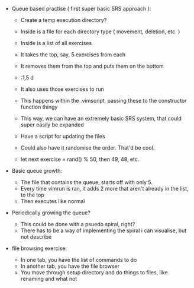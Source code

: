 * Queue based practise ( first super basic SRS approach ):
	* Create a temp execution directory?
	* Inside is a file for each directory type ( movement, deletion, etc. )
    * Inside is a list of all exercises
	* It takes the top, say, 5 exercises from each
	* It removes them from the top and puts them on the bottom
    * :1,5 d
	* It also uses those exercises to run
    * This happens within the .vimscript, passing these to the constructor function thingy

	* This way, we can have an extremely basic SRS system, that could super easily be expanded
    * Have a script for updating the files

	* Could also have it randomise the order. That'd be cool.
	* let next exercise = rand() % 50, then 49, 48, etc.

* Basic queue growth:
  * The file that contains the queue, starts off with only 5.
  * Every time vimrun is ran, it adds 2 more that aren't already in the list, to the top
  * Then executes like normal

* Periodically growing the queue?
  * This could be done with a psuedo spiral, right?
  * There has to be a way of implementing the spiral i can visualise, but not describe
	
* file browsing exercise:
	* In one tab, you have the list of commands to do
	* In another tab, you have the file browser
	* You move through setup directory and do things to files, like renaming and what not
